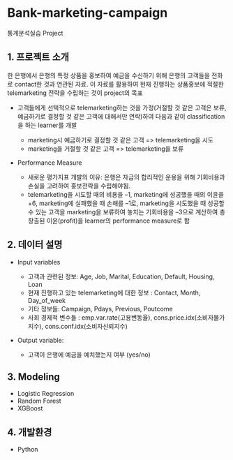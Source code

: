 # Bank-marketing-campaign
통계분석실습 Project

## 1. 프로젝트 소개
한 은행에서 은행의 특정 상품을 홍보하여 예금을 수신하기 위해 은행의 고객들을 전화로 contact한 것과 연관된 자료.
이 자료를 활용하여 현재 진행하는 상품홍보에 적절한 telemarketing 전략을 수립하는 것이 project의 목표
- 고객들에게 선택적으로 telemarketing하는 것을 가정(거절할 것 같은 고객은 보류, 예금하기로 결정할 것 같은 고객에 대해서만 연락)하여 다음과 같이 classification을 하는 learner를 개발
  - marketing시 예금하기로 결정할 것 같은 고객 => telemarketing을 시도
  - marketing을 거절할 것 같은 고객 => telemarketing을 보류
  
- Performance Measure

  - 새로운 평가지표 개발의 이유: 은행은 자금의 합리적인 운용을 위해 기회비용과 손실을 고려하여 홍보전략을 수립해야됨.
  - telemarketing을 시도할 때의 비용을 –1, marketing에 성공했을 때의 이윤을 +6, marketing에 
실패했을 때 손해를 –1로, marketing을 시도했을 때 성공할 수 있는 고객을 marketing을 보류하여 
놓치는 기회비용을 –3으로 계산하여 총창출된 이윤(profit)을 learner의 performance measure로 함 

## 2. 데이터 설명

- Input variables

  - 고객과 관련된 정보: Age, Job, Marital, Education, Default, Housing, Loan
  - 현재 진행하고 있는 telemarketing에 대한 정보 : Contact, Month, Day_of_week
  - 기타 정보들: Campaign, Pdays, Previous, Poutcome
  - 사회 경제적 변수들 : emp.var.rate(고용변동율), cons.price.idx(소비자물가지수), cons.conf.idx(소비자신뢰지수)

- Output variable:

  - 고객이 은행에 예금을 예치했는지 여부 (yes/no)
    
## 3. Modeling
- Logistic Regression
- Random Forest
- XGBoost

## 4. 개발환경
- Python
